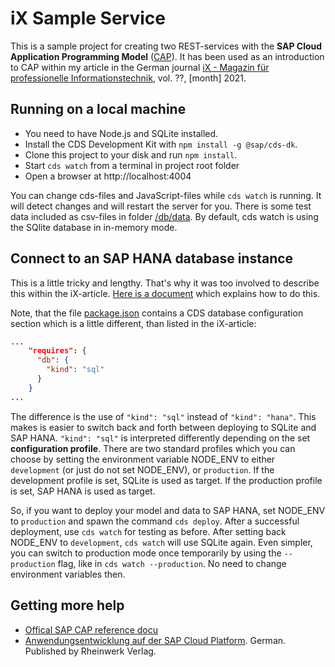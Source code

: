 # iX Sample Service

This is a sample project for creating two REST-services with the **SAP Cloud Application Programming Model** ([CAP](https://cap.cloud.sap/)). It has been used as an introduction to CAP within my article in the German journal [iX - Magazin für professionelle Informationstechnik](https://www.heise.de/ix/), vol. ??, [month] 2021.

## Running on a local machine
+ You need to have Node.js and SQLite installed.
+ Install the CDS Development Kit with ``npm install -g @sap/cds-dk``.
+ Clone this project to your disk and run ``npm install``.
+ Start ``cds watch`` from a terminal in project root folder
+ Open a browser at http://localhost:4004

You can change cds-files and JavaScript-files while ``cds watch`` is running. It will detect changes and will restart the server for you. There is some test data included as csv-files in folder [/db/data](/db/data). By default, cds watch is using the SQlite database in in-memory mode. 

## Connect to an SAP HANA database instance
This is a little tricky and lengthy. That's why it was too involved to describe this within the iX-article. [Here is a document](docs/HANA.md) which explains how to do this.

Note, that the file [package.json](package.json) contains a CDS database configuration section which is a little different, than listed in the iX-article:
```json
...
    "requires": {
      "db": {
        "kind": "sql"
      }
    }
...
```
The difference is the use of ``"kind": "sql"`` instead of ``"kind": "hana"``. This makes is easier to switch back and forth between deploying to SQLite and SAP HANA. ``"kind": "sql"`` is interpreted differently depending on the set **configuration profile**. There are two standard profiles which you can choose by setting the environment variable NODE_ENV to either ``development`` (or just do not set NODE_ENV), or ``production``. If the development profile is set, SQLite is used as target. If the production profile is set, SAP HANA is used as target.

So, if you want to deploy your model and data to SAP HANA, set NODE_ENV to ``production`` and spawn the command ``cds deploy``. After a successful deployment, use ``cds watch`` for testing as before. After setting back NODE_ENV to ``development``, ``cds watch`` will use SQLite again. Even simpler, you can switch to production mode once temporarily by using the ``--production`` flag, like in ``cds watch --production``. No need to change environment variables then.



## Getting more help

+ [Offical SAP CAP reference docu](https://cap.cloud.sap/)
+ [Anwendungsentwicklung auf der SAP Cloud Platform](https://www.sap-press.de/5110). German. Published by Rheinwerk Verlag.

